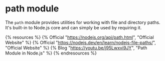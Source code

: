 # path module

The `path` module provides utilities for working with file and directory paths. It's built-in to Node.js core and can simply be used by requiring it.

{% resources %}
  {% Official "https://nodejs.org/api/path.html", "Official Website" %}
  {% Official "https://nodejs.dev/en/learn/nodejs-file-paths/", "Official Website" %}
  {% Blog "https://youtu.be/j95Lwxvi9JY", "Path Module in Node.js" %}
{% endresources %}
